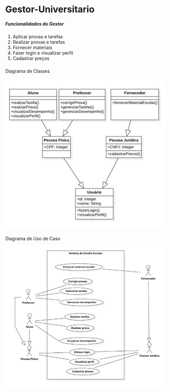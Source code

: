 # Gestor-Universitario

<h5>Funcionalidades do Gestor</h5>
<p></p>
<ol><li>Aplicar provas e tarefas</li>
  <li>Realizar provas e tarefas</li>
  <li>Fornecer materiais</li>
  <li>Fazer login e visualizar perfil</li>
  <li>Cadastrar preços</li>
</ol>

<h3></h3>Diagrama de Classes

![Diagrama de Classes](https://github.com/PI-41/Gestor-Universitario/blob/main/Diagrama%20de%20Classes.jpg)

<p></p>

<h3></h3>Diagrama de Uso de Caso

![Diagrama de Uso de Caso](https://github.com/PI-41/Gestor-Universitario/blob/main/Diagrama%20de%20Uso%20de%20Caso.jpg)
